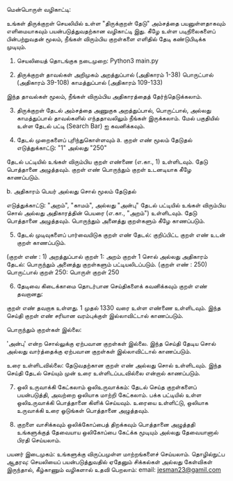 மென்பொருள் வழிகாட்டி:

உங்கள் திருக்குறள் செயலியில் உள்ள "திருக்குறள் தேடு" அம்சத்தை பயனுள்ளதாகவும் எளிமையாகவும் பயன்படுத்துவதற்கான வழிகாட்டி இது. கீழே உள்ள படிநிலைகளைப் பின்பற்றுவதன் மூலம், நீங்கள் விரும்பிய குறள்களை எளிதில் தேடி கண்டுபிடிக்க முடியும்.


1. செயலியைத் தொடங்குக
நடைமுறை: Python3 main.py


2. திருக்குறள் தாவல்கள் அறிமுகம்
அறத்துப்பால் (அதிகாரம் 1-38)
பொருட்பால் (அதிகாரம் 39-108)
காமத்துப்பால் (அதிகாரம் 109-133)

இந்த தாவல்கள் மூலம், நீங்கள் விரும்பிய அதிகாரத்தைத் தேர்ந்தெடுக்கலாம்.


3. திருக்குறள் தேடல் அம்சத்தை அணுகுக
அறத்துப்பால், பொருட்பால், அல்லது காமத்துப்பால் தாவல்களில் எந்ததாவலிலும் நீங்கள் இருக்கலாம்.
மேல் பகுதியில் உள்ள தேடல் பட்டி (Search Bar) ஐ கவனிக்கவும்.


4. தேடல் முறைகளைப் புரிந்துகொள்ளவும்
a. குறள் எண் மூலம் தேடுதல்
எடுத்துக்காட்டு: "1" அல்லது "250"

தேடல் பட்டியில் உங்கள் விரும்பிய குறள் எண்ணை (எ.கா., 1) உள்ளிடவும்.
தேடு பொத்தானை அழுத்தவும்.
குறள் எண் பொருந்தும் குறள் உடனடியாக கீழே காணப்படும்.

b. அதிகாரம் பெயர் அல்லது சொல் மூலம் தேடுதல்

எடுத்துக்காட்டு: "அறம்", "காமம்", அல்லது "அன்பு"
தேடல் பட்டியில் உங்கள் விரும்பிய சொல் அல்லது அதிகாரத்தின் பெயரை (எ.கா., "அறம்") உள்ளிடவும்.
தேடு பொத்தானை அழுத்தவும்.
பொருந்தும் அனைத்து குறள்களும் கீழே காணப்படும்.


5. தேடல் முடிவுகளைப் பார்வையிடுக
குறள் எண் தேடல்: குறிப்பிட்ட குறள் எண் உடன் குறள் காணப்படும்.

(குறள் எண் : 1)
அறத்துப்பால் குறள் 1: அறம் குறள் 1
சொல் அல்லது அதிகாரம் தேடல்: பொருந்தும் அனைத்து குறள்களும் பட்டியலிடப்படும்.
(குறள் எண் : 250)
பொருட்பால் குறள் 250: பொருள் குறள் 250

6. தேடிவை கிடைக்காமை தொடர்பான செய்திகளைக் கவனிக்கவும்
குறள் எண் தவறானது:

குறள் எண் தவறாக உள்ளது. 1 முதல் 1330 வரை உள்ள எண்ணை உள்ளிடவும்.
இந்த செய்தி குறள் எண் சரியான வரம்புக்குள் இல்லாவிட்டால் காணப்படும்.

பொருந்தும் குறள்கள் இல்லை:

'அன்பு' என்ற சொல்லுக்கு ஏற்பவான குறள்கள் இல்லை.
இந்த செய்தி தேடிய சொல் அல்லது வார்த்தைக்கு ஏற்பவான குறள்கள் இல்லாவிட்டால் காணப்படும்.

உரை உள்ளிடவில்லை:
தேடுவதற்கான குறள் எண் அல்லது சொல் உள்ளிடவும்.
இந்த செய்தி தேடல் செய்யும் முன் உரை உள்ளிடப்படவில்லை என்றால் காணப்படும்.



7. ஒலி உருவாக்கி  கேட்கலாம்
ஒலிஉருவாக்கம்: தேடல் செய்த குறள்களைப் பயன்படுத்தி, அவற்றை ஒலியாக மாற்றி கேட்கலாம்.
பக்க பட்டியில் உள்ள  ஒலிஉருவாக்கி பொத்தானை கிளிக் செய்யவும்.
உரையை உள்ளிட்டு, ஒலியாக உருவாக்கி உரை ஓடுங்கள் பொத்தானை அழுத்தவும்.


8. குறளை வாசிக்கவும்
ஒலிக்கோப்பைத் திறக்கவும்  பொத்தானை அழுத்ததி உங்களுக்குத் தேவையாய ஒலிகோப்பை கேட்க்க மூடியும் அல்லது தேவையானால் பிரதி செய்யலாம்.


பயனர் இடைமுகம்: உங்களுக்கு விருப்பமுள்ள மாற்றங்களைச் செய்யலாம்.
தொழில்நுட்ப ஆதரவு:
செயலியைப் பயன்படுத்துவதில் ஏதேனும் சிக்கல்கள் அல்லது கேள்விகள் இருந்தால், கீழ்காணும் வழிகளால் உதவி பெறலாம்:
email: jesman23@gamil.com



